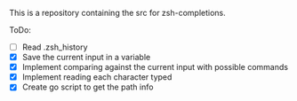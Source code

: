 This is a repository containing the src for zsh-completions.

ToDo:
* [ ] Read .zsh_history
* [x] Save the current input in a variable
* [x] Implement comparing against the current input with possible commands
* [x] Implement reading each character typed
* [x] Create go script to get the path info 
